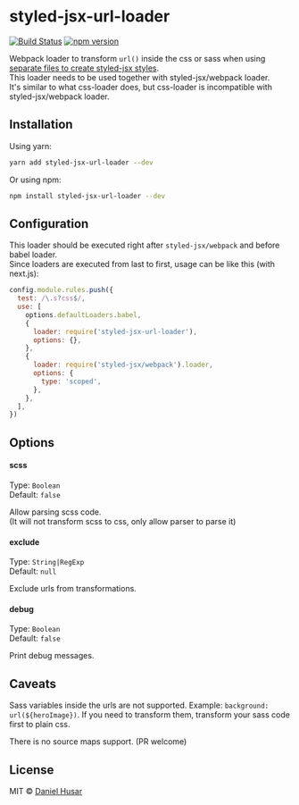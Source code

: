 # styled-jsx-url-loader

[![Build Status](https://travis-ci.org/danielhusar/styled-jsx-url-loader.svg?branch=master)](https://travis-ci.org/danielhusar/styled-jsx-url-loader) [![npm version](https://badge.fury.io/js/styled-jsx-url-loader.svg)](https://www.npmjs.com/package/styled-jsx-url-loader)

Webpack loader to transform `url()` inside the css or sass when using [separate files to create styled-jsx styles](https://github.com/zeit/styled-jsx#styles-in-regular-css-files).\
This loader needs to be used together with styled-jsx/webpack loader.\
It's similar to what css-loader does, but css-loader is incompatible with styled-jsx/webpack loader.

## Installation

Using yarn:

```sh
yarn add styled-jsx-url-loader --dev
```

Or using npm:

```sh
npm install styled-jsx-url-loader --dev
```

## Configuration

This loader should be executed right after `styled-jsx/webpack` and before babel loader.\
Since loaders are executed from last to first, usage can be like this (with next.js):

```js
config.module.rules.push({
  test: /\.s?css$/,
  use: [
    options.defaultLoaders.babel,
    {
      loader: require('styled-jsx-url-loader'),
      options: {},
    },
    {
      loader: require('styled-jsx/webpack').loader,
      options: {
        type: 'scoped',
      },
    },
  ],
})
```

## Options

#### scss

Type: `Boolean`\
Default: `false`

Allow parsing scss code.\
(It will not transform scss to css, only allow parser to parse it)

#### exclude

Type: `String|RegExp`\
Default: `null`

Exclude urls from transformations.

#### debug

Type: `Boolean`\
Default: `false`

Print debug messages.

## Caveats

Sass variables inside the urls are not supported. Example: `background: url(${heroImage})`. If you need to transform them, transform your sass code first to plain css.

There is no source maps support. (PR welcome)

## License

MIT © [Daniel Husar](https://github.com/danielhusar)
